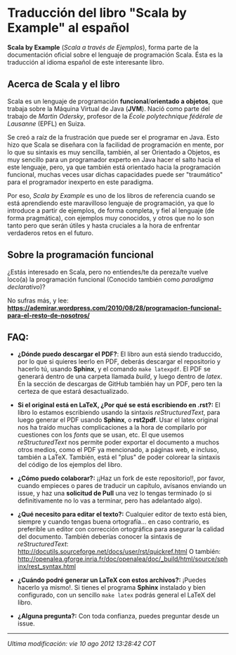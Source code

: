 Traducción del libro "Scala by Example" al español
==================================================

**Scala by Example** (_Scala a través de Ejemplos_), forma parte de la 
documentación oficial sobre el lenguaje de programación Scala. 
Ésta es la traducción al idioma español de este interesante libro.


Acerca de Scala y el libro
--------------------------

Scala es un lenguaje de programación **funcional**/**orientado a objetos**, que
trabaja sobre la Máquina Virtual de Java (**JVM**). Nació como parte del trabajo
de _Martin Odersky_, profesor de la _École polytechnique fédérale de Lausanne_ 
(EPFL) en Suiza.

Se creó a raíz de la frustración que puede ser el programar en Java. Esto hizo que Scala
se diseñara con la facilidad de programación en mente, por lo que su sintaxis 
es muy sencilla, también, al ser Orientado a Objetos, es muy sencillo para un 
programador experto en Java hacer el salto hacia el este lenguaje, 
pero, ya que también está orientado hacia la programación funcional, 
muchas veces usar dichas capacidades puede ser 
"traumático" para el programador inexperto en este paradigma.

Por eso, _Scala by Example_ es uno de los libros de referencia cuando se está
aprendiendo este maravilloso lenguaje de programación, ya que lo introduce 
a partir de ejemplos, de forma completa, y fiel al lenguaje (de forma pragmática), 
con ejemplos muy conocidos, y otros que no lo son tanto pero que serán útiles 
y hasta cruciales a la hora de enfrentar verdaderos retos en el futuro.



Sobre la programación funcional
-------------------------------

¿Estás interesado en Scala, pero no entiendes/te da pereza/te vuelve loco(a) 
la programación funcional (Conocido también como _paradigma declarativo_)?

No sufras más, y lee: 
**https://ademirar.wordpress.com/2010/08/28/programacion-funcional-para-el-resto-de-nosotros/**


FAQ:
----

* **¿Dónde puedo descargar el PDF?**: El libro aun está siendo traduccido, por lo 
  que si quieres leerlo en PDF, deberás descargar el repositorio y hacerlo tú, 
  usando **Sphinx**, y el comando ``make latexpdf``. El PDF se generará 
  dentro de una carpeta llamada _build_, y luego dentro de _latex_.
  En la sección de descargas de GitHub también hay un PDF, pero ten la certeza 
  de que estará desactualizado.

* **Si el original está en LaTeX, ¿Por qué se está escribiendo en .rst?:** 
  El libro lo estamos escribiendo usando la sintaxis _reStructuredText_, para 
  luego generar el PDF usando **Sphinx**, o **rst2pdf**.
  Usar el latex original nos ha traído muchas complicaciones a la hora de 
  compilarlo por cuestiones con los _fonts_ que se usan, etc.
  El que usemos _reStructuredText_ nos permite poder exportar el documento a 
  muchos otros medios, como el PDF ya mencionado, a páginas web, e incluso, 
  también a LaTeX.
  También, está el "plus" de poder colorear la sintaxis del código de los
  ejemplos del libro.
   
   
* **¿Cómo puedo colaborar?:** ¡¡Haz un fork de este repositorio!!, por favor,
  cuando empieces o pares de traducir un capítulo, avísanos enviando un 
  issue, y haz una **solicitud de Pull** una vez lo tengas terminado (o si 
  definitivamente no lo vas a terminar, pero has adelantado algo).


* **¿Qué necesito para editar el texto?:** Cualquier editor de texto está bien,
  siempre y cuando tengas buena ortografía... en caso contrario, es preferible 
  un editor con corrección ortográfica para asegurar la calidad del documento.
  También deberías conocer la sintaxis de _reStructuredText_: 
  http://docutils.sourceforge.net/docs/user/rst/quickref.html
  O también:
  http://openalea.gforge.inria.fr/doc/openalea/doc/_build/html/source/sphinx/rest_syntax.html

* **¿Cuándo podré generar un LaTeX con estos archivos?:** ¡Puedes hacerlo ya 
  mismo!. Si tienes el programa **Sphinx** instalado y bien configurado, 
  con un sencillo ``make latex`` podrás general el LaTeX del libro.

* **¿Alguna pregunta?:** Con toda confianza, puedes preguntar desde un issue.



--------------------------

_Ultima modificación: vie 10 ago 2012 13:28:42 COT_
